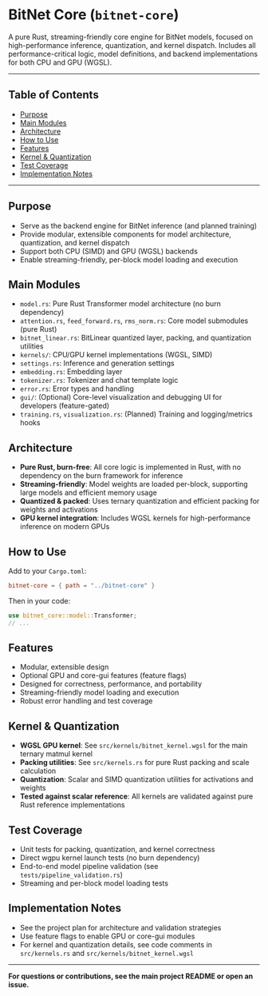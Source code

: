 # BitNet Core (`bitnet-core`)

A pure Rust, streaming-friendly core engine for BitNet models, focused on high-performance inference, quantization, and kernel dispatch. Includes all performance-critical logic, model definitions, and backend implementations for both CPU and GPU (WGSL).

---

## Table of Contents

- [Purpose](#purpose)
- [Main Modules](#main-modules)
- [Architecture](#architecture)
- [How to Use](#how-to-use)
- [Features](#features)
- [Kernel & Quantization](#kernel--quantization)
- [Test Coverage](#test-coverage)
- [Implementation Notes](#implementation-notes)

---

## Purpose

- Serve as the backend engine for BitNet inference (and planned training)
- Provide modular, extensible components for model architecture, quantization, and kernel dispatch
- Support both CPU (SIMD) and GPU (WGSL) backends
- Enable streaming-friendly, per-block model loading and execution

## Main Modules

- `model.rs`: Pure Rust Transformer model architecture (no burn dependency)
- `attention.rs`, `feed_forward.rs`, `rms_norm.rs`: Core model submodules (pure Rust)
- `bitnet_linear.rs`: BitLinear quantized layer, packing, and quantization utilities
- `kernels/`: CPU/GPU kernel implementations (WGSL, SIMD)
- `settings.rs`: Inference and generation settings
- `embedding.rs`: Embedding layer
- `tokenizer.rs`: Tokenizer and chat template logic
- `error.rs`: Error types and handling
- `gui/`: (Optional) Core-level visualization and debugging UI for developers (feature-gated)
- `training.rs`, `visualization.rs`: (Planned) Training and logging/metrics hooks

## Architecture

- **Pure Rust, burn-free**: All core logic is implemented in Rust, with no dependency on the burn framework for inference
- **Streaming-friendly**: Model weights are loaded per-block, supporting large models and efficient memory usage
- **Quantized & packed**: Uses ternary quantization and efficient packing for weights and activations
- **GPU kernel integration**: Includes WGSL kernels for high-performance inference on modern GPUs

## How to Use

Add to your `Cargo.toml`:

```toml
bitnet-core = { path = "../bitnet-core" }
```

Then in your code:

```rust
use bitnet_core::model::Transformer;
// ...
```

## Features

- Modular, extensible design
- Optional GPU and core-gui features (feature flags)
- Designed for correctness, performance, and portability
- Streaming-friendly model loading and execution
- Robust error handling and test coverage

## Kernel & Quantization

- **WGSL GPU kernel**: See `src/kernels/bitnet_kernel.wgsl` for the main ternary matmul kernel
- **Packing utilities**: See `src/kernels.rs` for pure Rust packing and scale calculation
- **Quantization**: Scalar and SIMD quantization utilities for activations and weights
- **Tested against scalar reference**: All kernels are validated against pure Rust reference implementations

## Test Coverage

- Unit tests for packing, quantization, and kernel correctness
- Direct wgpu kernel launch tests (no burn dependency)
- End-to-end model pipeline validation (see `tests/pipeline_validation.rs`)
- Streaming and per-block model loading tests

## Implementation Notes

- See the project plan for architecture and validation strategies
- Use feature flags to enable GPU or core-gui modules
- For kernel and quantization details, see code comments in `src/kernels.rs` and `src/kernels/bitnet_kernel.wgsl`

---

**For questions or contributions, see the main project README or open an issue.** 